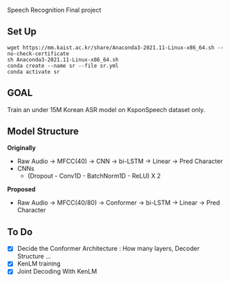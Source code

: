 Speech Recognition Final project

## Set Up
```
wget https://mm.kaist.ac.kr/share/Anaconda3-2021.11-Linux-x86_64.sh --no-check-certificate
sh Anaconda3-2021.11-Linux-x86_64.sh
conda create --name sr --file sr.yml
conda activate sr
```
## GOAL
Train an under 15M Korean ASR model on KsponSpeech dataset only.

## Model Structure
**Originally**
- Raw Audio -> MFCC(40) -> CNN -> bi-LSTM -> Linear -> Pred Character
- CNNs
  - (Dropout - Conv1D - BatchNorm1D - ReLU) X 2

**Proposed**
- Raw Audio -> MFCC(40/80) -> Conformer -> bi-LSTM -> Linear -> Pred Character

## To Do
- [x] Decide the Conformer Architecture : How many layers, Decoder Structure ...
- [x] KenLM training 
- [x] Joint Decoding With KenLM
